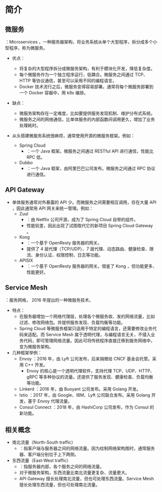 # 简介

## 微服务

：Microservices ，一种服务器架构，将业务系统从单个大型程序，拆分成多个小型程序，称为微服务。
- 优点：
  - 将复杂的大型程序拆分成微服务架构，有利于模块化开发，降低复杂度。
  - 每个微服务作为一个独立程序运行，低耦合。微服务之间通过 TCP、HTTP 等协议通信，甚至可以采用不同的编程语言。
  - Docker 技术流行之后，微服务变得容易部署。通常将每个微服务部署到一个 Docker 容器中，用 k8s 编排。
- 缺点：
  - 微服务架构存在一定难度，比如要提供服务发现机制、维护分布式系统。
  - 微服务之间的网络通信，比单体服务的内部函数间调用更久，增加了业务处理耗时。

- 从头搭建微服务系统很麻烦，通常使用开源的微服务框架。例如：
  - Spring Cloud
    - ：一个 Java 框架。微服务之间通过 RESTful API 进行通信，性能比 RPC 低。
  - Dubbo
    - ：一个 Java 框架，由阿里巴巴公司发布。微服务之间通过 RPC 协议进行通信。

## API Gateway

- 单体服务通常对外暴露的 API 少。而微服务之间需要相互调用，存在大量 API ，因此通常用 API 网关来统一管理。例如：
  - Zuul
    - ：由 Netflix 公司开源，成为了 Spring Cloud 自带的组件。
    - 性能较差，因此出现了试图取代它的新项目 Spring Cloud Gateway 。
  - Kong
    - ：一个基于 OpenResty 服务器的网关。
    - 提供了 4 层代理（TCP/UDP）、7 层代理、动态路由、健康检查、限流、身份认证、权限控制、日志等功能。
  - APISIX
    - ：一个基于 OpenResty 服务器的网关。借鉴了 Kong ，但功能更多、性能更好。

## Service Mesh

：服务网格， 2016 年提出的一种微服务技术。
- 特点：
  - 在服务器增加一个网络代理层，处理各个微服务收、发的网络流量，比如过滤、修改网络包。并提供服务发现、负载均衡等功能。
  - Spring Cloud 等微服务框架只适用于特定的编程语言，还需要修改业务代码来适配。而 Service Mesh 属于透明代理，与编程语言无关，不侵入业务代码，即可管理网络流量。因此可将传统程序直接迁移到服务网络中，变为微服务架构。
- 几种框架举例：
  - Envoy ：2016 年，由 Lyft 公司发布，后来捐赠给 CNCF 基金会托管。采用 C++ 开发。
    - Envoy 的核心是一个透明代理软件，支持代理 TCP、UDP、HTTP、gRPC 等多种协议的流量。还提供了服务发现、健康检查、负载均衡等功能。
  - Linkerd ：2016 年，由 Buoyant 公司发布。采用 Golang 开发。
  - Istio ：2017 年，由 Google、IBM、Lyft 公司联合发布。采用 Golang 开发，基于 Envoy 代理流量。
  - Consul Connect ：2018 年，由 HashiCorp 公司发布，作为 Consul 的新功能。

## 相关概念

- 南北流量（North-South traffic）
  - ：指客户端与服务器之间的网络流量。因为绘制网络架构图时，通常服务器、客户端分别位于上下两侧。
- 东西流量（East-West traffic）
  - ：指服务器内部，各个服务之间的网络流量。
  - 对于微服务架构，东西流量比南北流量更复杂、流量更大。
  - API Gateway 擅长处理南北流量，但也可处理东西流量。Service Mesh 擅长处理东西流量，但也可处理南北流量。

